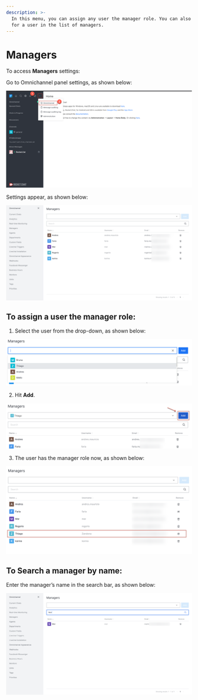```yaml
---
description: >-
  In this menu, you can assign any user the manager role. You can also search
  for a user in the list of managers.
---
```


# Managers

To access **Managers** settings:

Go to Omnichannel panel settings, as shown below:

![](../../.gitbook/assets/0%20%282%29.png)

Settings appear, as shown below:

![](../../.gitbook/assets/image%20%2825%29.png)

## **To assign a user the manager role:**

1. Select the user from the drop-down, as shown below:

![](../../.gitbook/assets/2%20%285%29.png)

2. Hit **Add**.

![](../../.gitbook/assets/image%20%2826%29.png)

3. The user has the manager role now, as shown below:

![](../../.gitbook/assets/image%20%2824%29.png)

## **To Search a manager by name:**

Enter the manager’s name in the search bar, as shown below:

![](../../.gitbook/assets/image%20%2827%29.png)

